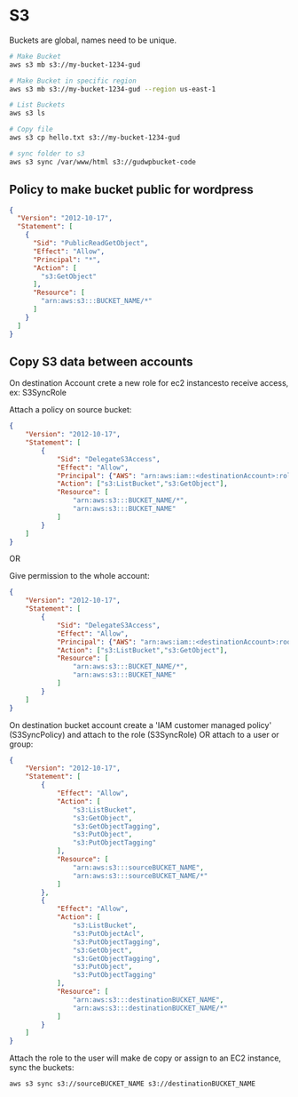 # S3

Buckets are global, names need to be unique.

``` bash
# Make Bucket
aws s3 mb s3://my-bucket-1234-gud

# Make Bucket in specific region
aws s3 mb s3://my-bucket-1234-gud --region us-east-1

# List Buckets
aws s3 ls

# Copy file
aws s3 cp hello.txt s3://my-bucket-1234-gud

# sync folder to s3
aws s3 sync /var/www/html s3://gudwpbucket-code

```

## Policy to make bucket public for wordpress

``` json
{
  "Version": "2012-10-17",
  "Statement": [
    {
      "Sid": "PublicReadGetObject",
      "Effect": "Allow",
      "Principal": "*",
      "Action": [
        "s3:GetObject"
      ],
      "Resource": [
        "arn:aws:s3:::BUCKET_NAME/*"
      ]
    }
  ]
}
```

## Copy S3 data between accounts

On destination Account crete a new role for ec2 instancesto receive access, ex: S3SyncRole

Attach a policy on source bucket:

``` json
{
    "Version": "2012-10-17",
    "Statement": [
        {
            "Sid": "DelegateS3Access",
            "Effect": "Allow",
            "Principal": {"AWS": "arn:aws:iam::<destinationAccount>:role/S3SyncRole"},
            "Action": ["s3:ListBucket","s3:GetObject"],
            "Resource": [
                "arn:aws:s3:::BUCKET_NAME/*",
                "arn:aws:s3:::BUCKET_NAME"
            ]
        }
    ]
}
```

OR

Give permission to the whole account:

``` json
{
    "Version": "2012-10-17",
    "Statement": [
        {
            "Sid": "DelegateS3Access",
            "Effect": "Allow",
            "Principal": {"AWS": "arn:aws:iam::<destinationAccount>:root"},
            "Action": ["s3:ListBucket","s3:GetObject"],
            "Resource": [
                "arn:aws:s3:::BUCKET_NAME/*",
                "arn:aws:s3:::BUCKET_NAME"
            ]
        }
    ]
}
```

On destination bucket account create a 'IAM customer managed policy' (S3SyncPolicy) and attach to the role (S3SyncRole) OR attach to a user or group:


``` json
{
    "Version": "2012-10-17",
    "Statement": [
        {
            "Effect": "Allow",
            "Action": [
                "s3:ListBucket",
                "s3:GetObject",
                "s3:GetObjectTagging",
                "s3:PutObject",
                "s3:PutObjectTagging"
            ],
            "Resource": [
                "arn:aws:s3:::sourceBUCKET_NAME",
                "arn:aws:s3:::sourceBUCKET_NAME/*"
            ]
        },
        {
            "Effect": "Allow",
            "Action": [
                "s3:ListBucket",
                "s3:PutObjectAcl",
                "s3:PutObjectTagging",
                "s3:GetObject",
                "s3:GetObjectTagging",
                "s3:PutObject",
                "s3:PutObjectTagging"
            ],
            "Resource": [
                "arn:aws:s3:::destinationBUCKET_NAME",
                "arn:aws:s3:::destinationBUCKET_NAME/*"
            ]
        }
    ]
}
```

Attach the role to the user will make de copy or assign to an EC2 instance, sync the buckets:

``` bash
aws s3 sync s3://sourceBUCKET_NAME s3://destinationBUCKET_NAME
``` 
